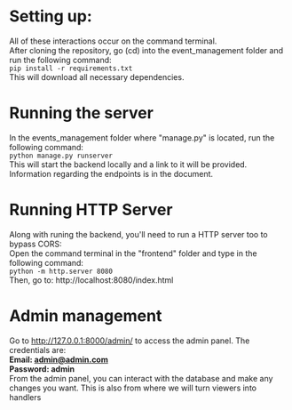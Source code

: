 # Setting up:
All of these interactions occur on the command terminal.  
After cloning the repository, go (cd) into the event_management folder and run the following command:  
`pip install -r requirements.txt`  
This will download all necessary dependencies.  
  
# Running the server
In the events_management folder where "manage.py" is located, run the following command:  
`python manage.py runserver`  
This will start the backend locally and a link to it will be provided. Information regarding the endpoints is in the document.  

# Running HTTP Server
Along with runing the backend, you'll need to run a HTTP server too to bypass CORS:  
Open the command terminal in the "frontend" folder and type in the following command:  
`python -m http.server 8080`  
Then, go to: http://localhost:8080/index.html

# Admin management  
Go to http://127.0.0.1:8000/admin/ to access the admin panel. The credentials are:  
**Email: admin@admin.com**  
**Password: admin**  
From the admin panel, you can interact with the database and make any changes you want. This is also from where we will turn viewers into handlers


